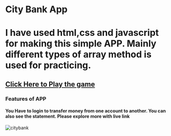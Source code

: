 
# City Bank App
# I have used html,css and javascript for making this simple  APP. Mainly  different types of array method is used for practicing.
## <a href="https://hasanrakibgit.github.io/ludugame/">Click Here to Play the game</a>
### Features of APP
#### You Have to login to transfer money from one account to another. You can also see the statement. Please explore more with live link
![citybank](https://user-images.githubusercontent.com/76878577/142357514-26275ec5-7e7b-4b0c-8ea6-79a280d532eb.png)
